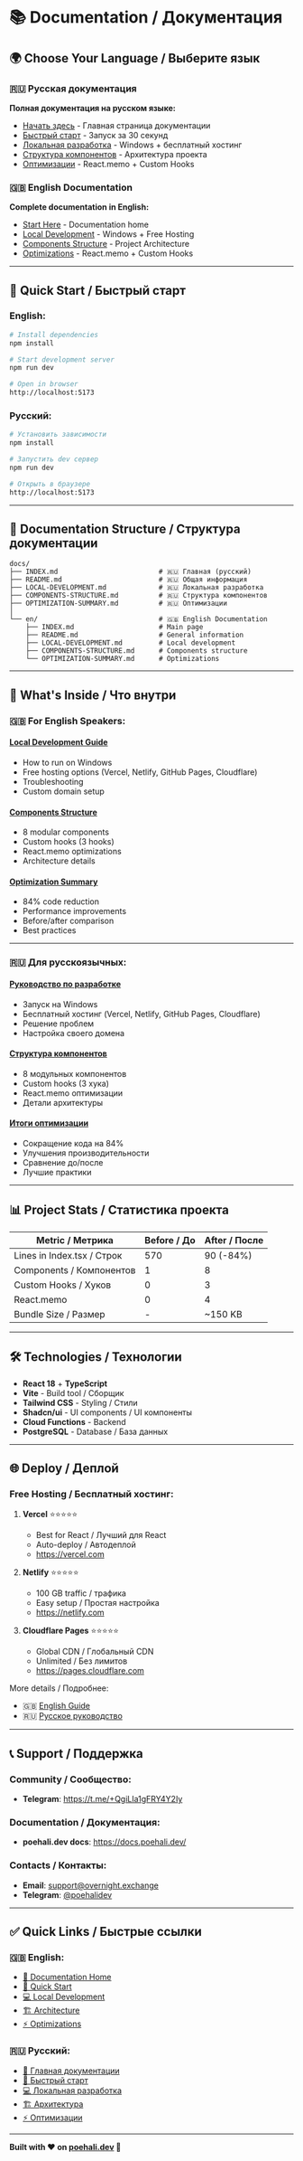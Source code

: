 # 📚 Documentation / Документация

## 🌍 Choose Your Language / Выберите язык

### 🇷🇺 Русская документация
**Полная документация на русском языке:**
- [Начать здесь](docs/INDEX.md) - Главная страница документации
- [Быстрый старт](QUICK-START.md) - Запуск за 30 секунд
- [Локальная разработка](docs/LOCAL-DEVELOPMENT.md) - Windows + бесплатный хостинг
- [Структура компонентов](docs/COMPONENTS-STRUCTURE.md) - Архитектура проекта
- [Оптимизации](docs/OPTIMIZATION-SUMMARY.md) - React.memo + Custom Hooks

### 🇬🇧 English Documentation
**Complete documentation in English:**
- [Start Here](docs/en/INDEX.md) - Documentation home
- [Local Development](docs/en/LOCAL-DEVELOPMENT.md) - Windows + Free Hosting
- [Components Structure](docs/en/COMPONENTS-STRUCTURE.md) - Project Architecture
- [Optimizations](docs/en/OPTIMIZATION-SUMMARY.md) - React.memo + Custom Hooks

---

## 🚀 Quick Start / Быстрый старт

### English:
```bash
# Install dependencies
npm install

# Start development server
npm run dev

# Open in browser
http://localhost:5173
```

### Русский:
```bash
# Установить зависимости
npm install

# Запустить dev сервер
npm run dev

# Открыть в браузере
http://localhost:5173
```

---

## 📖 Documentation Structure / Структура документации

```
docs/
├── INDEX.md                         # 🇷🇺 Главная (русский)
├── README.md                        # 🇷🇺 Общая информация
├── LOCAL-DEVELOPMENT.md             # 🇷🇺 Локальная разработка
├── COMPONENTS-STRUCTURE.md          # 🇷🇺 Структура компонентов
├── OPTIMIZATION-SUMMARY.md          # 🇷🇺 Оптимизации
│
└── en/                              # 🇬🇧 English Documentation
    ├── INDEX.md                     # Main page
    ├── README.md                    # General information
    ├── LOCAL-DEVELOPMENT.md         # Local development
    ├── COMPONENTS-STRUCTURE.md      # Components structure
    └── OPTIMIZATION-SUMMARY.md      # Optimizations
```

---

## 🎯 What's Inside / Что внутри

### 🇬🇧 For English Speakers:

#### **[Local Development Guide](docs/en/LOCAL-DEVELOPMENT.md)**
- How to run on Windows
- Free hosting options (Vercel, Netlify, GitHub Pages, Cloudflare)
- Troubleshooting
- Custom domain setup

#### **[Components Structure](docs/en/COMPONENTS-STRUCTURE.md)**
- 8 modular components
- Custom hooks (3 hooks)
- React.memo optimizations
- Architecture details

#### **[Optimization Summary](docs/en/OPTIMIZATION-SUMMARY.md)**
- 84% code reduction
- Performance improvements
- Before/after comparison
- Best practices

---

### 🇷🇺 Для русскоязычных:

#### **[Руководство по разработке](docs/LOCAL-DEVELOPMENT.md)**
- Запуск на Windows
- Бесплатный хостинг (Vercel, Netlify, GitHub Pages, Cloudflare)
- Решение проблем
- Настройка своего домена

#### **[Структура компонентов](docs/COMPONENTS-STRUCTURE.md)**
- 8 модульных компонентов
- Custom hooks (3 хука)
- React.memo оптимизации
- Детали архитектуры

#### **[Итоги оптимизации](docs/OPTIMIZATION-SUMMARY.md)**
- Сокращение кода на 84%
- Улучшения производительности
- Сравнение до/после
- Лучшие практики

---

## 📊 Project Stats / Статистика проекта

| Metric / Метрика | Before / До | After / После |
|------------------|-------------|---------------|
| Lines in Index.tsx / Строк | 570 | 90 (-84%) |
| Components / Компонентов | 1 | 8 |
| Custom Hooks / Хуков | 0 | 3 |
| React.memo | 0 | 4 |
| Bundle Size / Размер | - | ~150 KB |

---

## 🛠️ Technologies / Технологии

- **React 18** + **TypeScript**
- **Vite** - Build tool / Сборщик
- **Tailwind CSS** - Styling / Стили
- **Shadcn/ui** - UI components / UI компоненты
- **Cloud Functions** - Backend
- **PostgreSQL** - Database / База данных

---

## 🌐 Deploy / Деплой

### Free Hosting / Бесплатный хостинг:

1. **Vercel** ⭐⭐⭐⭐⭐
   - Best for React / Лучший для React
   - Auto-deploy / Автодеплой
   - https://vercel.com

2. **Netlify** ⭐⭐⭐⭐⭐
   - 100 GB traffic / трафика
   - Easy setup / Простая настройка
   - https://netlify.com

3. **Cloudflare Pages** ⭐⭐⭐⭐⭐
   - Global CDN / Глобальный CDN
   - Unlimited / Без лимитов
   - https://pages.cloudflare.com

More details / Подробнее:
- 🇬🇧 [English Guide](docs/en/LOCAL-DEVELOPMENT.md)
- 🇷🇺 [Русское руководство](docs/LOCAL-DEVELOPMENT.md)

---

## 📞 Support / Поддержка

### Community / Сообщество:
- **Telegram**: https://t.me/+QgiLIa1gFRY4Y2Iy

### Documentation / Документация:
- **poehali.dev docs**: https://docs.poehali.dev/

### Contacts / Контакты:
- **Email**: support@overnight.exchange
- **Telegram**: [@poehalidev](https://t.me/poehalidev)

---

## ✅ Quick Links / Быстрые ссылки

### 🇬🇧 English:
- [📖 Documentation Home](docs/en/INDEX.md)
- [🚀 Quick Start](docs/en/README.md)
- [💻 Local Development](docs/en/LOCAL-DEVELOPMENT.md)
- [🏗️ Architecture](docs/en/COMPONENTS-STRUCTURE.md)
- [⚡ Optimizations](docs/en/OPTIMIZATION-SUMMARY.md)

### 🇷🇺 Русский:
- [📖 Главная документации](docs/INDEX.md)
- [🚀 Быстрый старт](QUICK-START.md)
- [💻 Локальная разработка](docs/LOCAL-DEVELOPMENT.md)
- [🏗️ Архитектура](docs/COMPONENTS-STRUCTURE.md)
- [⚡ Оптимизации](docs/OPTIMIZATION-SUMMARY.md)

---

**Built with ❤️ on [poehali.dev](https://poehali.dev) 🚀**
